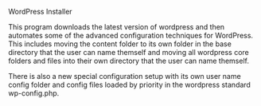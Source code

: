 WordPress Installer

This program downloads the latest version of wordpress and then automates some of the advanced configuration techniques for WordPress. This includes moving the content folder to its own folder in the base directory that the user can name themself and moving all wordpress core folders and files into their own directory that the user can name themself.

There is also a new special configuration setup with its own user name config folder and config files loaded by priority in the wordpress standard wp-config.php. 